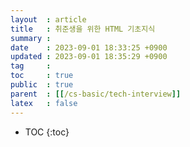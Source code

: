```yaml
---
layout  : article
title   : 취준생을 위한 HTML 기초지식 
summary : 
date    : 2023-09-01 18:33:25 +0900
updated : 2023-09-01 18:35:29 +0900
tag     : 
toc     : true
public  : true
parent  : [[/cs-basic/tech-interview]]
latex   : false
---
```

* TOC
{:toc}

